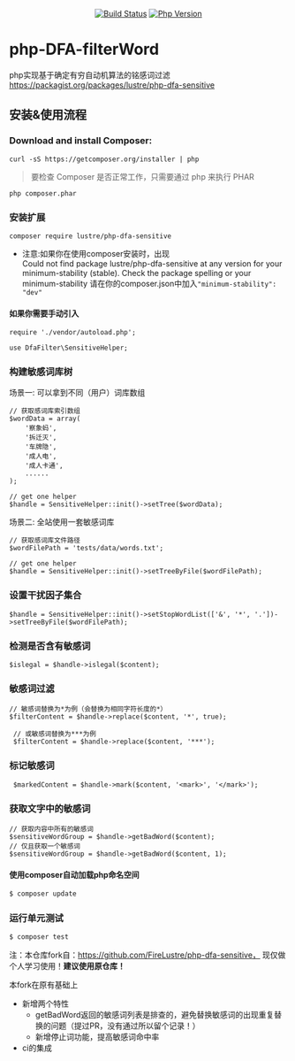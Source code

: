 <p align="center">
  <a href="https://travis-ci.org/hyperf/hyperf"><img src="https://travis-ci.org/hyperf/hyperf.svg?branch=master" alt="Build Status"></a>
  <a href="https://secure.php.net/"><img src="https://img.shields.io/badge/php-%3E=7.2-brightgreen.svg?maxAge=2592000" alt="Php Version"></a>
</p>

# php-DFA-filterWord

php实现基于确定有穷自动机算法的铭感词过滤 https://packagist.org/packages/lustre/php-dfa-sensitive

##  安装&使用流程

### Download and install Composer:

    curl -sS https://getcomposer.org/installer | php
> 要检查 Composer 是否正常工作，只需要通过 php 来执行 PHAR
   
    php composer.phar

### 安装扩展 

    composer require lustre/php-dfa-sensitive
   
* 注意:如果你在使用composer安装时，出现                    
  Could not find package lustre/php-dfa-sensitive at any version for your minimum-stability (stable). Check the package spelling or your minimum-stability 请在你的composer.json中加入<code>"minimum-stability": "dev"</code>
   
#### 如果你需要手动引入

    require './vendor/autoload.php';
    
    use DfaFilter\SensitiveHelper;

### 构建敏感词库树

场景一: 可以拿到不同（用户）词库数组

    // 获取感词库索引数组
    $wordData = array(
        '察象蚂',
        '拆迁灭',
        '车牌隐',
        '成人电',
        '成人卡通',
        ......
    );
    
    // get one helper
    $handle = SensitiveHelper::init()->setTree($wordData);

场景二: 全站使用一套敏感词库

    // 获取感词库文件路径
    $wordFilePath = 'tests/data/words.txt';
    
    // get one helper
    $handle = SensitiveHelper::init()->setTreeByFile($wordFilePath);

### 设置干扰因子集合

    $handle = SensitiveHelper::init()->setStopWordList(['&', '*', '.'])->setTreeByFile($wordFilePath);

### 检测是否含有敏感词

    $islegal = $handle->islegal($content);

### 敏感词过滤
    
    // 敏感词替换为*为例（会替换为相同字符长度的*）
    $filterContent = $handle->replace($content, '*', true);
    
     // 或敏感词替换为***为例
     $filterContent = $handle->replace($content, '***');
     
 ### 标记敏感词

     $markedContent = $handle->mark($content, '<mark>', '</mark>');
    
### 获取文字中的敏感词

    // 获取内容中所有的敏感词
    $sensitiveWordGroup = $handle->getBadWord($content);
    // 仅且获取一个敏感词
    $sensitiveWordGroup = $handle->getBadWord($content, 1);

#### 使用composer自动加载php命名空间

```bash
$ composer update
```
### 运行单元测试

```bash
$ composer test
```

注：本仓库fork自：https://github.com/FireLustre/php-dfa-sensitive， 现仅做个人学习使用！<b>建议使用原仓库！</b>

本fork在原有基础上
- 新增两个特性
    - getBadWord返回的敏感词列表是排查的，避免替换敏感词的出现重复替换的问题（提过PR，没有通过所以留个记录！）
    - 新增停止词功能，提高敏感词命中率
- ci的集成
